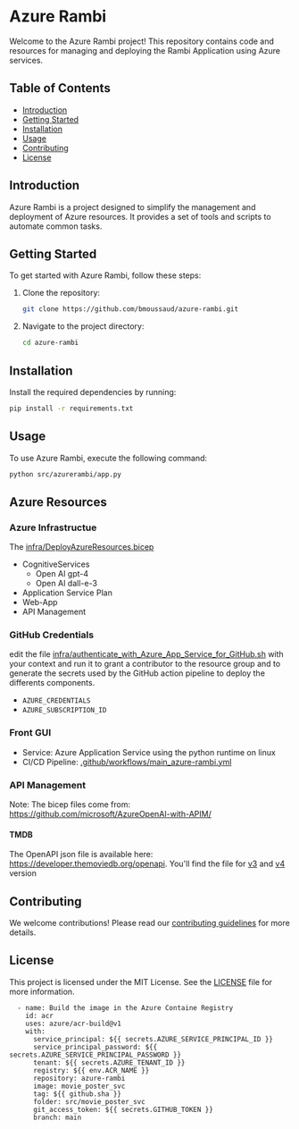 # Azure Rambi

Welcome to the Azure Rambi project! This repository contains code and resources for managing and deploying the Rambi Application using Azure services.

## Table of Contents

- [Introduction](#introduction)
- [Getting Started](#getting-started)
- [Installation](#installation)
- [Usage](#usage)
- [Contributing](#contributing)
- [License](#license)

## Introduction

Azure Rambi is a project designed to simplify the management and deployment of Azure resources. It provides a set of tools and scripts to automate common tasks.

## Getting Started

To get started with Azure Rambi, follow these steps:

1. Clone the repository:
    ```bash
    git clone https://github.com/bmoussaud/azure-rambi.git
    ```
2. Navigate to the project directory:
    ```bash
    cd azure-rambi
    ```

## Installation

Install the required dependencies by running:
```bash
pip install -r requirements.txt
```

## Usage

To use Azure Rambi, execute the following command:
```bash
python src/azurerambi/app.py
```


## Azure Resources

### Azure Infrastructue

The [infra/DeployAzureResources.bicep](infra/DeployAzureResources.bicep)
* CognitiveServices 
    *  Open AI gpt-4
    * Open AI dall-e-3
* Application Service Plan
* Web-App
* API Management


### GitHub Credentials

edit the file [infra/authenticate_with_Azure_App_Service_for_GitHub.sh](infra/authenticate_with_Azure_App_Service_for_GitHub.sh) with your context and run it to grant a contributor to the resource group and to generate the secrets used by the GitHub action pipeline to deploy the differents components.
* `AZURE_CREDENTIALS` 
* `AZURE_SUBSCRIPTION_ID`

### Front GUI

* Service: Azure Application Service using the python runtime on linux
* CI/CD Pipeline: [.github/workflows/main_azure-rambi.yml](.github/workflows/main_azure-rambi.yml)



### API Management

Note: The bicep files come from: https://github.com/microsoft/AzureOpenAI-with-APIM/

#### TMDB

The OpenAPI json file is available here: https://developer.themoviedb.org/openapi. You'll find the file for [v3](https://developer.themoviedb.org/openapi/64542913e1f86100738e227f) and [v4](https://developer.themoviedb.org/openapi/6453cc549c91cf004cd2a015) version
## Contributing

We welcome contributions! Please read our [contributing guidelines](CONTRIBUTING.md) for more details.

## License

This project is licensed under the MIT License. See the [LICENSE](LICENSE) file for more information.

```
  - name: Build the image in the Azure Containe Registry
    id: acr
    uses: azure/acr-build@v1
    with:
      service_principal: ${{ secrets.AZURE_SERVICE_PRINCIPAL_ID }}
      service_principal_password: ${{ secrets.AZURE_SERVICE_PRINCIPAL_PASSWORD }}
      tenant: ${{ secrets.AZURE_TENANT_ID }}
      registry: ${{ env.ACR_NAME }}
      repository: azure-rambi
      image: movie_poster_svc
      tag: ${{ github.sha }}
      folder: src/movie_poster_svc
      git_access_token: ${{ secrets.GITHUB_TOKEN }}
      branch: main
```      

